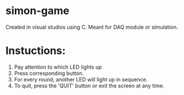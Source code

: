 # simon-game
Created in visual studios using C. Meant for DAQ module or simulation.
# Instuctions: 
1. Pay attention to which LED lights up
2. Press corresponding button.
3. For every round, another LED will light up in sequence.
4. To quit, press the 'QUIT' button or exit the screen at any time.

